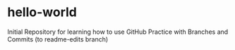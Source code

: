 # hello-world
Initial Repository for learning how to use GitHub
Practice with Branches and Commits (to readme-edits branch)
